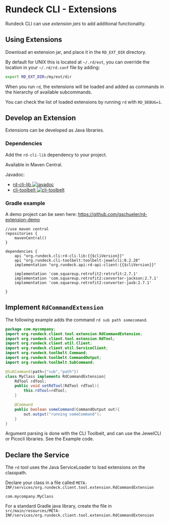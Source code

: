 # Rundeck CLI - Extensions

Rundeck CLI can use *extension jars* to add additional functionality.

## Using Extensions

Download an extension jar, and place it in the `RD_EXT_DIR` directory.

By default for UNIX this is located at `~/.rd/ext`, you can override the location in your `~/.rd/rd.conf` file by adding:

``` sh
export RD_EXT_DIR=/my/ext/dir
```

When you run `rd`, the extensions will be loaded and added as commands in the hierarchy of available subcommands.

You can check the list of loaded extensions by running `rd` with `RD_DEBUG=1`.

## Develop an Extension

Extensions can be developed as Java libraries.


### Dependencies

Add the `rd-cli-lib` dependency to your project.

Available in Maven Central.

Javadoc:

* [rd-cli-lib ![javadoc](https://javadoc.io/badge2/org.rundeck.cli/rd-cli-lib/javadoc.svg)](https://javadoc.io/doc/org.rundeck.cli/rd-cli-lib)
* [cli-toolbelt ![cli-toolbelt](https://javadoc.io/badge2/org.rundeck.cli-toolbelt/toolbelt/javadoc.svg)](https://javadoc.io/doc/org.rundeck.cli-toolbelt/toolbelt)


### Gradle example

A demo project can be seen here: <https://github.com/gschueler/rd-extension-demo>

~~~{groovy}
//use maven central
repositories {
    mavenCentral()
}

dependencies {
    api "org.rundeck.cli:rd-cli-lib:{{$cliVersion}}"
    api "org.rundeck.cli-toolbelt:toolbelt-jewelcli:0.2.28"
    implementation "org.rundeck.api:rd-api-client:{{$cliVersion}}"

    implementation 'com.squareup.retrofit2:retrofit:2.7.1'
    implementation 'com.squareup.retrofit2:converter-jackson:2.7.1'
    implementation 'com.squareup.retrofit2:converter-jaxb:2.7.1'

}
~~~

## Implement `RdCommandExtension`

The following example adds the command `rd sub path somecomand`.

```java
package com.mycompany;
import org.rundeck.client.tool.extension.RdCommandExtension;
import org.rundeck.client.tool.extension.RdTool;
import org.rundeck.client.util.Client;
import org.rundeck.client.util.ServiceClient;
import org.rundeck.toolbelt.Command;
import org.rundeck.toolbelt.CommandOutput;
import org.rundeck.toolbelt.SubCommand;

@SubCommand(path={"sub","path"})
class MyClass implements RdCommandExtension{
    RdTool rdTool;
    public void setRdTool(RdTool rdTool){
        this.rdTool=rdTool;
    }   

    @Command
    public boolean someCommand(CommandOutput out){
        out.output("running someCommand");
    }
}
```

Argument parsing is done with the CLI Toolbelt, and can use the JewelCLI or Picocli libraries.  See the Example code.

## Declare the Service

The `rd` tool uses the Java ServiceLoader to load extensions on the classpath.

Declare your class in a file called `META-INF/services/org.rundeck.client.tool.extension.RdCommandExtension`

    com.mycompany.MyClass

For a standard Gradle java library, create the file in `src/main/resources/META-INF/services/org.rundeck.client.tool.extension.RdCommandExtension`
